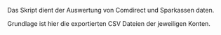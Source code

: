 Das Skript dient der Auswertung von Comdirect und Sparkassen daten.

Grundlage ist hier die exportierten CSV Dateien der jeweiligen Konten.
